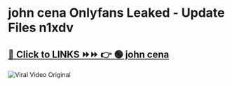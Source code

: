 
 # john cena Onlyfans Leaked - Update Files n1xdv

## <h2><a href="https://clipsfans.com/john_cena&ref=git">🔗 Click to LINKS ⏩⏩ 👉 🟢 john cena </a></h2>

<a href="https://clipsfans.com/john_cena&ref=git" rel="nofollow" data-target="animated-image.originalLink"><img src="https://i.ibb.co.com/xMMVF88/686577567.gif" alt="Viral Video Original" style="max-width: 100%; display: inline-block;" data-target="animated-image.originalImage"></a>

